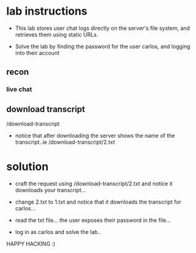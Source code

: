 # lab instructions
-  This lab stores user chat logs directly on the server's file system, and retrieves them using static URLs.

- Solve the lab by finding the password for the user carlos, and logging into their account


## recon

### live chat
## download transcript
/download-transcript
- notice that after downloading the server shows the name of the transcript..ie /download-transcript/2.txt

# solution
- craft the request using /download-transcript/2.txt and notice it downloads your transcript...

- change 2.txt to 1.txt and notice that it downloads the transcript for carlos...

- read the txt file... the user exposes their password in the file...

- log in as carlos and solve the lab..


HAPPY HACKING :)